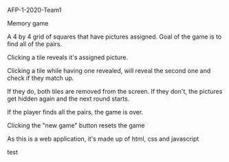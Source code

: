AFP-1-2020-Team1

Memory game

A 4 by 4 grid of squares that have pictures assigned. Goal of the game is to find all of the pairs.

Clicking a tile reveals it's assigned picture.

Clicking a tile while having one revealed, will reveal the second one and check if they match up.

If they do, both tiles are removed from the screen. If they don't, the pictures get hidden again and the next round starts.

If the player finds all the pairs, the game is over.

Clicking the "new game" button resets the game


As this is a web application, it's made up of html, css and javascript

test